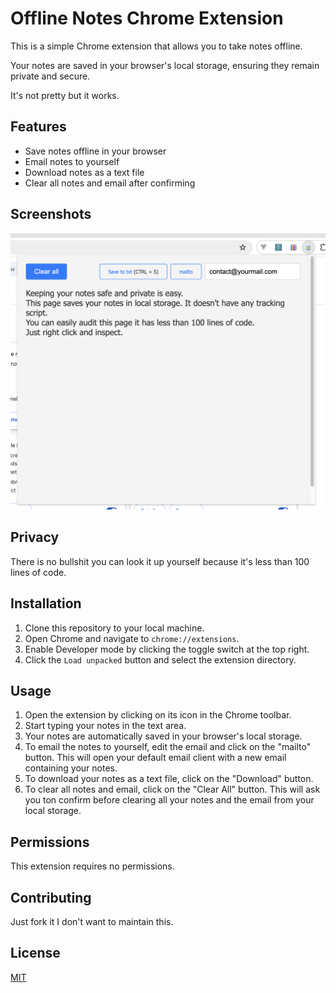 # Offline Notes Chrome Extension

This is a simple Chrome extension that allows you to take notes offline.

Your notes are saved in your browser's local storage, ensuring they remain private and secure.

It's not pretty but it works.

## Features

- Save notes offline in your browser
- Email notes to yourself
- Download notes as a text file
- Clear all notes and email after confirming

## Screenshots

![Screenshot 1](screenshots/screenshot-1.png)

## Privacy

There is no bullshit you can look it up yourself because it's less than 100 lines of code.

## Installation

1. Clone this repository to your local machine.
2. Open Chrome and navigate to `chrome://extensions`.
3. Enable Developer mode by clicking the toggle switch at the top right.
4. Click the `Load unpacked` button and select the extension directory.

## Usage

1. Open the extension by clicking on its icon in the Chrome toolbar.
2. Start typing your notes in the text area.
3. Your notes are automatically saved in your browser's local storage.
4. To email the notes to yourself, edit the email and click on the "mailto" button. This will open your default email client with a new email containing your notes.
5. To download your notes as a text file, click on the "Download" button.
6. To clear all notes and email, click on the "Clear All" button. This will ask you ton confirm before clearing all your notes and the email from your local storage.

## Permissions

This extension requires no permissions.

## Contributing

Just fork it I don't want to maintain this.

## License

[MIT](https://choosealicense.com/licenses/mit/)
